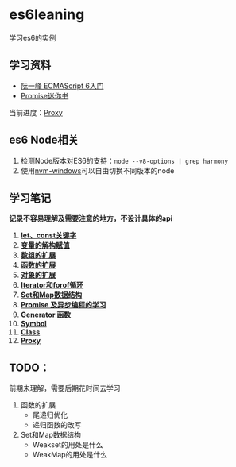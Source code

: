 # es6leaning
学习es6的实例

## 学习资料
- [阮一峰 ECMAScript 6入门](http://es6.ruanyifeng.com/)
- [Promise迷你书](http://liubin.org/promises-book/)

当前进度：[Proxy](http://es6.ruanyifeng.com/#docs/proxy)

## es6 Node相关
1. 检测Node版本对ES6的支持：`node --v8-options | grep harmony`
2. 使用[nvm-windows](https://github.com/coreybutler/nvm-windows)可以自由切换不同版本的node

## 学习笔记
**记录不容易理解及需要注意的地方，不设计具体的api**

1. **[let、const关键字](let-const%E5%85%B3%E9%94%AE%E5%AD%97.md)**
2. **[变量的解构赋值](%E5%8F%98%E9%87%8F%E7%9A%84%E8%A7%A3%E6%9E%84%E8%B5%8B%E5%80%BC.md)**
3. **[数组的扩展](%E6%95%B0%E7%BB%84%E7%9A%84%E6%89%A9%E5%B1%95.md)**
4. **[函数的扩展](%E5%87%BD%E6%95%B0%E7%9A%84%E6%89%A9%E5%B1%95.md)**
5. **[对象的扩展](%E5%AF%B9%E8%B1%A1%E7%9A%84%E6%89%A9%E5%B1%95.md)**
6. **[Iterator和forof循环](Iterator%E5%92%8Cforof%E5%BE%AA%E7%8E%AF.md)**
7. **[Set和Map数据结构](Set%E5%92%8CMap%E6%95%B0%E6%8D%AE%E7%BB%93%E6%9E%84.md)**
8. **[Promise 及异步编程的学习](Promise%20%E5%8F%8A%E5%BC%82%E6%AD%A5%E7%BC%96%E7%A8%8B%E7%9A%84%E5%AD%A6%E4%B9%A0.md)**
9. **[Generator 函数](Generator%E5%87%BD%E6%95%B0.md)**
10. **[Symbol](Symbol.md)**
11. **[Class](Class.md)**
12. **[Proxy](Proxy.md)**

## TODO：
前期未理解，需要后期花时间去学习

1. 函数的扩展
    - 尾递归优化
    - 递归函数的改写
2. Set和Map数据结构
    - Weakset的用处是什么
    - WeakMap的用处是什么

